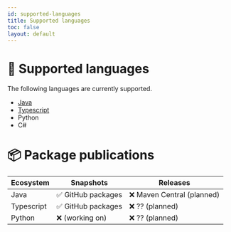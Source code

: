 ```yaml
---
id: supported-languages
title: Supported languages
toc: false
layout: default
---
```


# 🎤 Supported languages

The following languages are currently supported.

- [Java](java.md)
- [Typescript](typescript.md)
- Python
- C#

# 📦 Package publications

| Ecosystem  | Snapshots         | Releases                  |
|------------|-------------------|---------------------------|
| Java       | ✅ GitHub packages | ❌ Maven Central (planned) |
| Typescript | ✅ GitHub packages | ❌ ?? (planned)            |
| Python     | ❌ (working on)    | ❌ ?? (planned)            |
